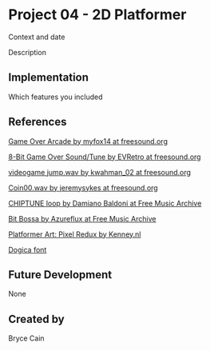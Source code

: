 # Project 04 - 2D Platformer

Context and date

Description

## Implementation
Which features you included

## References

[Game Over Arcade by myfox14 at freesound.org](https://freesound.org/people/myfox14/sounds/382310/)

[8-Bit Game Over Sound/Tune by EVRetro at freesound.org](https://freesound.org/people/EVRetro/sounds/533034/)

[videogame jump.wav by kwahman_02 at freesound.org](https://freesound.org/people/kwahmah_02/sounds/262893/)

[Coin00.wav by jeremysykes at freesound.org](https://freesound.org/people/jeremysykes/sounds/341231/)

[CHIPTUNE loop by Damiano Baldoni at Free Music Archive](https://freemusicarchive.org/music/Damiano_Baldoni/single/chiptune-loopmp3/)

[Bit Bossa by Azureflux at Free Music Archive](https://freemusicarchive.org/music/Azureflux/Pocket_Boy)

[Platformer Art: Pixel Redux by Kenney.nl](https://kenney.nl/assets/platformer-art-pixel-redux)

[Dogica font](https://fontlibrary.org/en/font/dogica)

## Future Development
None

## Created by
Bryce Cain
